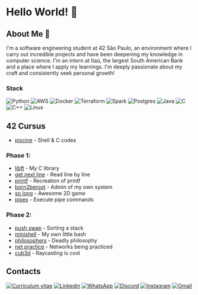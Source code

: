 
# Hello World! 👾

## About Me 💫
I'm a software engineering student at 42 São Paulo, an environment where I carry out incredible projects and have been deepening my knowledge in computer science. I'm an intern at Itaú, the largest South American Bank and a place where I apply my learnings. I'm deeply passionate about my craft and consistently seek personal growth!

### Stack
![Python](https://img.shields.io/badge/python-075290?style=for-the-badge&logo=python&logoColor=f1c232)
![AWS](https://img.shields.io/badge/AWS-F4B728?style=for-the-badge&logo=amazon-aws&logoColor=black)
![Docker](https://img.shields.io/badge/docker-%230db7ed.svg?style=for-the-badge&logo=docker&logoColor=white)
![Terraform](https://img.shields.io/badge/terraform-%235835CC.svg?style=for-the-badge&logo=terraform&logoColor=white)
![Spark](https://img.shields.io/badge/Spark-FDEE21?style=for-the-badge&logo=apachespark&logoColor=black)
![Postgres](https://img.shields.io/badge/postgres-%23316192.svg?style=for-the-badge&logo=postgresql&logoColor=white)
![Java](https://img.shields.io/badge/java-F4B728?style=for-the-badge&logo=openjdk&logoColor=black)
![C](https://img.shields.io/badge/c-%2300599C.svg?style=for-the-badge&logo=c&logoColor=white)
![C++](https://img.shields.io/badge/c++-%2300599C.svg?style=for-the-badge&logo=c%2B%2B&logoColor=white)
![Linux](https://img.shields.io/badge/Linux-FCC624?style=for-the-badge&logo=linux&logoColor=black)

## 42 Cursus
- [piscine](https://github.com/beatrizdile/42sp-piscine) - Shell & C codes

### Phase 1:

- [libft](https://github.com/beatrizdile/42sp-libft) - My C library
- [get next line](https://github.com/beatrizdile/42sp-get_next_line) - Read line by line
- [printf](https://github.com/beatrizdile/42sp-printf) - Recreation of printf
- [born2beroot](https://github.com/beatrizdile/42sp-born2beroot) - Admin of my own system
- [so long](https://github.com/beatrizdile/42sp-so_long) - Awesome 2D game
- [pipex](https://github.com/beatrizdile/42sp-pipex) - Execute pipe commands

### Phase 2:

- [push swap](https://github.com/beatrizdile/42sp-push_swap) - Sorting a stack
- [minishell](https://github.com/beatrizdile/42sp-minishell) - My own little bash
- [philosophers](https://github.com/beatrizdile/42sp-philosophers) - Deadly philosophy
- [net  practice](https://github.com/beatrizdile/42sp-net_practice) - Networks being practiced
- [cub3d](https://github.com/beatrizdile/my-cub3d) - Raycasting is cool

## Contacts

[![Curriculum vitae](https://img.shields.io/badge/Curriculum-4285F4?style=for-the-badge&amp;logo=read-the-docs&amp;logoColor=white)](https://drive.google.com/file/d/195-wlKeokZ9eZvoKx-NzlhKWh1-5sb_O/view?usp=sharing) [![Linkedin](https://img.shields.io/badge/LinkedIn-0077B5?style=for-the-badge&logo=linkedin&logoColor=white)](https://www.linkedin.com/in/beatriz-dile/) [![WhatsApp](https://img.shields.io/badge/WhatsApp-25D366?style=for-the-badge&logo=whatsapp&logoColor=white)](https://wa.me/5511985479556?text=Oi,%20estou%20disponivel%20para%20entrar%20em%20contato.) [![Discord](https://img.shields.io/badge/Discord-%235865F2.svg?style=for-the-badge&logo=discord&logoColor=white)](https://discordapp.com/users/514178351494332444) [![Instagram](https://img.shields.io/badge/Instagram-%23E4405F.svg?style=for-the-badge&logo=Instagram&logoColor=white)](https://instagram.com/beatrizdile?igshid=ZDc4ODBmNjlmNQ==) [![Gmail](https://img.shields.io/badge/Gmail-D14836?style=for-the-badge&logo=gmail&logoColor=white)](mailto:beatriz.dile@gmail.com)
